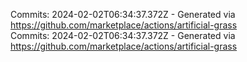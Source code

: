 Commits: 2024-02-02T06:34:37.372Z - Generated via https://github.com/marketplace/actions/artificial-grass
<br>
Commits: 2024-02-02T06:34:37.372Z - Generated via https://github.com/marketplace/actions/artificial-grass
<br>
